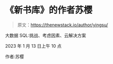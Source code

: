 # 《新书库》的作者苏樱

> 原文：<https://thenewstack.io/author/yingsu/>

大数据 SQL:挑战、考虑因素、云解决方案

2023 年 1 月 13 日上午 10 点

作者:苏樱